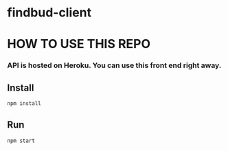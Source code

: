 # findbud-client

# HOW TO USE THIS REPO

### API is hosted on Heroku. You can use this front end right away.

## Install

```bash
npm install
```

## Run

```bash
npm start
```
